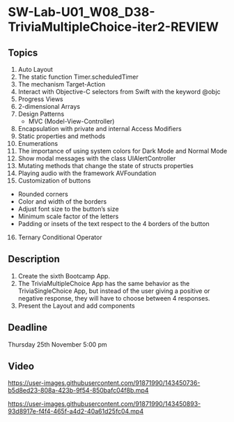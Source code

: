 # SW-Lab-U01_W08_D38-TriviaMultipleChoice-iter2-REVIEW

## Topics
1. Auto Layout
2. The static function Timer.scheduledTimer
3. The mechanism Target-Action
4. Interact with Objective-C selectors from Swift with the keyword @objc
5. Progress Views
6. 2-dimensional Arrays
7. Design Patterns
    * MVC (Model-View-Controller)
8. Encapsulation with private and internal Access Modifiers
9. Static properties and methods
10. Enumerations
11. The importance of using system colors for Dark Mode and Normal Mode
12. Show modal messages with the class UIAlertController
13. Mutating methods that change the state of structs properties
14. Playing audio with the framework AVFoundation
15. Customization of buttons
* Rounded corners
* Color and width of the borders
* Adjust font size to the button’s size
* Minimum scale factor of the letters
* Padding or insets of the text respect to the 4 borders of the button
16. Ternary Conditional Operator

## Description
1. Create the sixth Bootcamp App.
2. The TriviaMultipleChoice App has the same behavior as the TriviaSingleChoice App, but instead of the user giving a positive or negative response, they will have to choose between 4 responses.
3. Present the Layout and add components

## Deadline
Thursday 25th November 5:00 pm

## Video 

https://user-images.githubusercontent.com/91871990/143450736-b5d8ed23-808a-423b-9f54-850bafc04f8b.mp4

https://user-images.githubusercontent.com/91871990/143450893-93d8917e-f4f4-465f-a4d2-40a61d25fc04.mp4


